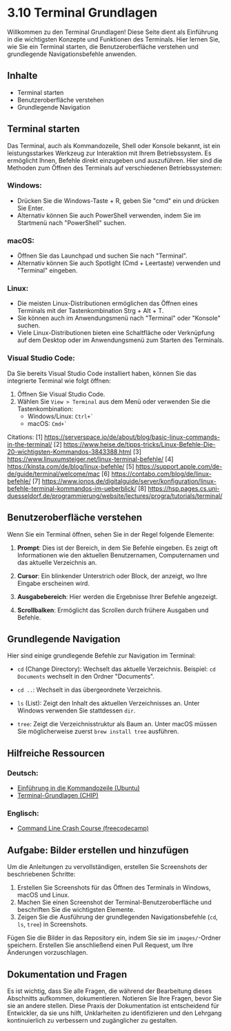 # 3.10 Terminal Grundlagen

Willkommen zu den Terminal Grundlagen! Diese Seite dient als Einführung in die wichtigsten Konzepte und Funktionen des Terminals. Hier lernen Sie, wie Sie ein Terminal starten, die Benutzeroberfläche verstehen und grundlegende Navigationsbefehle anwenden.

## Inhalte

- Terminal starten
- Benutzeroberfläche verstehen
- Grundlegende Navigation

## Terminal starten

Das Terminal, auch als Kommandozeile, Shell oder Konsole bekannt, ist ein leistungsstarkes Werkzeug zur Interaktion mit Ihrem Betriebssystem. Es ermöglicht Ihnen, Befehle direkt einzugeben und auszuführen. Hier sind die Methoden zum Öffnen des Terminals auf verschiedenen Betriebssystemen:

### Windows:
- Drücken Sie die Windows-Taste + R, geben Sie "cmd" ein und drücken Sie Enter.
- Alternativ können Sie auch PowerShell verwenden, indem Sie im Startmenü nach "PowerShell" suchen.

### macOS:
- Öffnen Sie das Launchpad und suchen Sie nach "Terminal".
- Alternativ können Sie auch Spotlight (Cmd + Leertaste) verwenden und "Terminal" eingeben.

### Linux:
- Die meisten Linux-Distributionen ermöglichen das Öffnen eines Terminals mit der Tastenkombination Strg + Alt + T.
- Sie können auch im Anwendungsmenü nach "Terminal" oder "Konsole" suchen.
- Viele Linux-Distributionen bieten eine Schaltfläche oder Verknüpfung auf dem Desktop oder im Anwendungsmenü zum Starten des Terminals.

### Visual Studio Code:
Da Sie bereits Visual Studio Code installiert haben, können Sie das integrierte Terminal wie folgt öffnen:
1. Öffnen Sie Visual Studio Code.
2. Wählen Sie `View > Terminal` aus dem Menü oder verwenden Sie die Tastenkombination:
   - Windows/Linux: ``Ctrl+` ``
   - macOS: ``Cmd+` ``



Citations:
[1] https://serverspace.io/de/about/blog/basic-linux-commands-in-the-terminal/
[2] https://www.heise.de/tipps-tricks/Linux-Befehle-Die-20-wichtigsten-Kommandos-3843388.html
[3] https://www.linuxumsteiger.net/linux-terminal-befehle/
[4] https://kinsta.com/de/blog/linux-befehle/
[5] https://support.apple.com/de-de/guide/terminal/welcome/mac
[6] https://contabo.com/blog/de/linux-befehle/
[7] https://www.ionos.de/digitalguide/server/konfiguration/linux-befehle-terminal-kommandos-im-ueberblick/
[8] https://hsp.pages.cs.uni-duesseldorf.de/programmierung/website/lectures/progra/tutorials/terminal/

## Benutzeroberfläche verstehen

Wenn Sie ein Terminal öffnen, sehen Sie in der Regel folgende Elemente:

1. **Prompt**: Dies ist der Bereich, in dem Sie Befehle eingeben. Es zeigt oft Informationen wie den aktuellen Benutzernamen, Computernamen und das aktuelle Verzeichnis an.

2. **Cursor**: Ein blinkender Unterstrich oder Block, der anzeigt, wo Ihre Eingabe erscheinen wird.

3. **Ausgabebereich**: Hier werden die Ergebnisse Ihrer Befehle angezeigt.

4. **Scrollbalken**: Ermöglicht das Scrollen durch frühere Ausgaben und Befehle.

## Grundlegende Navigation

Hier sind einige grundlegende Befehle zur Navigation im Terminal:

- `cd` (Change Directory): Wechselt das aktuelle Verzeichnis.
  Beispiel: `cd Documents` wechselt in den Ordner "Documents".

- `cd ..`: Wechselt in das übergeordnete Verzeichnis.

- `ls` (List): Zeigt den Inhalt des aktuellen Verzeichnisses an.
  Unter Windows verwenden Sie stattdessen `dir`.

- `tree`: Zeigt die Verzeichnisstruktur als Baum an.
  Unter macOS müssen Sie möglicherweise zuerst `brew install tree` ausführen.

## Hilfreiche Ressourcen

### Deutsch:
- [Einführung in die Kommandozeile (Ubuntu)](https://wiki.ubuntuusers.de/Einsteiger/Kommandozeile/)
- [Terminal-Grundlagen (CHIP)](https://praxistipps.chip.de/terminal-grundlagen-die-wichtigsten-befehle_41343)

### Englisch:
- [Command Line Crash Course (freecodecamp)](https://www.freecodecamp.org/news/command-line-for-beginners/)

## Aufgabe: Bilder erstellen und hinzufügen

Um die Anleitungen zu vervollständigen, erstellen Sie Screenshots der beschriebenen Schritte:

1. Erstellen Sie Screenshots für das Öffnen des Terminals in Windows, macOS und Linux.
2. Machen Sie einen Screenshot der Terminal-Benutzeroberfläche und beschriften Sie die wichtigsten Elemente.
3. Zeigen Sie die Ausführung der grundlegenden Navigationsbefehle (`cd`, `ls`, `tree`) in Screenshots.

Fügen Sie die Bilder in das Repository ein, indem Sie sie im `images/`-Ordner speichern. Erstellen Sie anschließend einen Pull Request, um Ihre Änderungen vorzuschlagen.

## Dokumentation und Fragen

Es ist wichtig, dass Sie alle Fragen, die während der Bearbeitung dieses Abschnitts aufkommen, dokumentieren. Notieren Sie Ihre Fragen, bevor Sie sie an andere stellen. Diese Praxis der Dokumentation ist entscheidend für Entwickler, da sie uns hilft, Unklarheiten zu identifizieren und den Lehrgang kontinuierlich zu verbessern und zugänglicher zu gestalten.